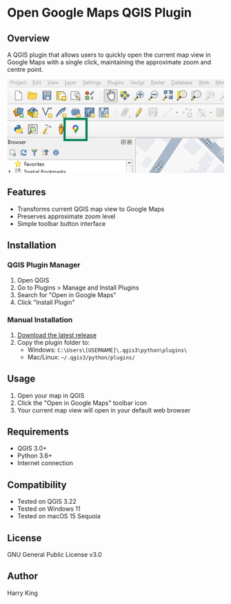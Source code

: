 # Open Google Maps QGIS Plugin

## Overview

A QGIS plugin that allows users to quickly open the current map view in Google Maps with a single click, maintaining the approximate zoom and centre point.

![Plugin screenshot](readme_sc.png)

## Features

- Transforms current QGIS map view to Google Maps
- Preserves approximate zoom level
- Simple toolbar button interface

## Installation

### QGIS Plugin Manager

1. Open QGIS
2. Go to Plugins > Manage and Install Plugins
3. Search for "Open in Google Maps"
4. Click "Install Plugin"

### Manual Installation

1. [Download the latest release](https://plugins.qgis.org/plugins/open_google_maps)
2. Copy the plugin folder to:
   - Windows: `C:\Users\[USERNAME]\.qgis3\python\plugins\`
   - Mac/Linux: `~/.qgis3/python/plugins/`

## Usage

1. Open your map in QGIS
2. Click the "Open in Google Maps" toolbar icon
3. Your current map view will open in your default web browser

## Requirements

- QGIS 3.0+
- Python 3.6+
- Internet connection

## Compatibility

- Tested on QGIS 3.22
- Tested on Windows 11
- Tested on macOS 15 Sequoia

## License

GNU General Public License v3.0

## Author

Harry King
